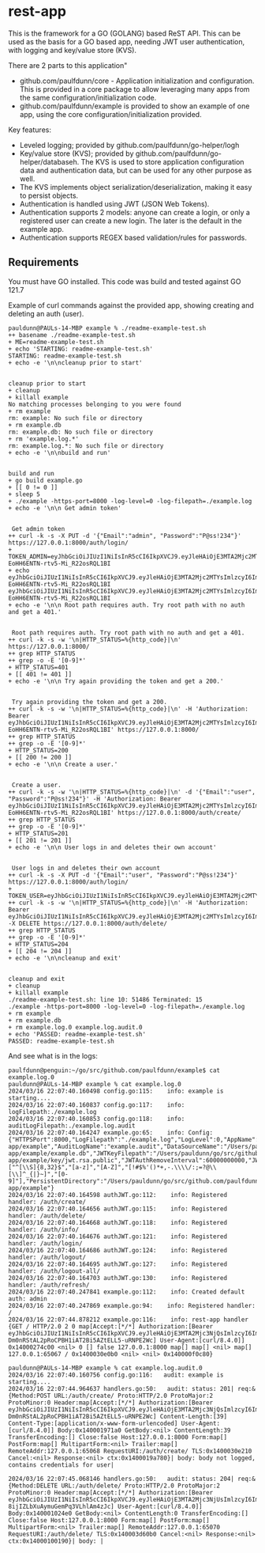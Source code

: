 # rest-app
This is the framework for a GO (GOLANG) based ReST API. This can be used as the basis for a GO based app, needing JWT user authentication, with logging and key/value store (KVS). 

There are 2 parts to this application"
* github.com/paulfdunn/core - Application initialization and configuration. This is provided in a core package to allow leveraging many apps from the same configuration/initialization code. 
* github.com/paulfdunn/example is provided to show an example of one app, using the core configuration/initialization provided.

Key features:
* Leveled logging; provided by github.com/paulfdunn/go-helper/logh 
* Key/value store (KVS); provided by github.com/paulfdunn/go-helper/databaseh. The KVS is used to store application configuration data and authentication data, but can be used for any other purpose as well.
* The KVS implements object serialization/deserialization, making it easy to persist objects. 
* Authentication is handled using JWT (JSON Web Tokens).
* Authentication supports 2 models: anyone can create a login, or only a registered user can create a new login. The later is the default in the example app.
* Authentication supports REGEX based validation/rules for passwords.

## Requirements
You must have GO installed. This code was build and tested against GO 121.7

Example of curl commands against the provided app, showing creating and deleting an auth (user).
```
pauldunn@PAULs-14-MBP example % ./readme-example-test.sh
++ basename ./readme-example-test.sh
+ ME=readme-example-test.sh
+ echo 'STARTING: readme-example-test.sh'
STARTING: readme-example-test.sh
+ echo -e '\n\ncleanup prior to start'


cleanup prior to start
+ cleanup
+ killall example
No matching processes belonging to you were found
+ rm example
rm: example: No such file or directory
+ rm example.db
rm: example.db: No such file or directory
+ rm 'example.log.*'
rm: example.log.*: No such file or directory
+ echo -e '\n\nbuild and run'


build and run
+ go build example.go
+ [[ 0 != 0 ]]
+ sleep 5
+ ./example -https-port=8000 -log-level=0 -log-filepath=./example.log
+ echo -e '\n\n Get admin token'


 Get admin token
++ curl -k -s -X PUT -d '{"Email":"admin", "Password":"P@ss!234"}' https://127.0.0.1:8000/auth/login/
+ TOKEN_ADMIN=eyJhbGciOiJIUzI1NiIsInR5cCI6IkpXVCJ9.eyJleHAiOjE3MTA2Mjc2MTYsImlzcyI6ImV4YW1wbGUiLCJFbWFpbCI6ImFkbWluIiwiVG9rZW5JRCI6IjcxMmQ1ZjlhLWJmNjMtNjZiNi01ZGMyLTE4MTE0ZTg0ODZjZCJ9.XZZfEebZBtn2o-EoHH6ENTN-rtv5-Mi_R22osRQL1BI
+ echo eyJhbGciOiJIUzI1NiIsInR5cCI6IkpXVCJ9.eyJleHAiOjE3MTA2Mjc2MTYsImlzcyI6ImV4YW1wbGUiLCJFbWFpbCI6ImFkbWluIiwiVG9rZW5JRCI6IjcxMmQ1ZjlhLWJmNjMtNjZiNi01ZGMyLTE4MTE0ZTg0ODZjZCJ9.XZZfEebZBtn2o-EoHH6ENTN-rtv5-Mi_R22osRQL1BI
eyJhbGciOiJIUzI1NiIsInR5cCI6IkpXVCJ9.eyJleHAiOjE3MTA2Mjc2MTYsImlzcyI6ImV4YW1wbGUiLCJFbWFpbCI6ImFkbWluIiwiVG9rZW5JRCI6IjcxMmQ1ZjlhLWJmNjMtNjZiNi01ZGMyLTE4MTE0ZTg0ODZjZCJ9.XZZfEebZBtn2o-EoHH6ENTN-rtv5-Mi_R22osRQL1BI
+ echo -e '\n\n Root path requires auth. Try root path with no auth and get a 401.'


 Root path requires auth. Try root path with no auth and get a 401.
++ curl -k -s -w '\n|HTTP_STATUS=%{http_code}|\n' https://127.0.0.1:8000/
++ grep HTTP_STATUS
++ grep -o -E '[0-9]*'
+ HTTP_STATUS=401
+ [[ 401 != 401 ]]
+ echo -e '\n\n Try again providing the token and get a 200.'


 Try again providing the token and get a 200.
++ curl -k -s -w '\n|HTTP_STATUS=%{http_code}|\n' -H 'Authorization: Bearer eyJhbGciOiJIUzI1NiIsInR5cCI6IkpXVCJ9.eyJleHAiOjE3MTA2Mjc2MTYsImlzcyI6ImV4YW1wbGUiLCJFbWFpbCI6ImFkbWluIiwiVG9rZW5JRCI6IjcxMmQ1ZjlhLWJmNjMtNjZiNi01ZGMyLTE4MTE0ZTg0ODZjZCJ9.XZZfEebZBtn2o-EoHH6ENTN-rtv5-Mi_R22osRQL1BI' https://127.0.0.1:8000/
++ grep HTTP_STATUS
++ grep -o -E '[0-9]*'
+ HTTP_STATUS=200
+ [[ 200 != 200 ]]
+ echo -e '\n\n Create a user.'


 Create a user.
++ curl -k -s -w '\n|HTTP_STATUS=%{http_code}|\n' -d '{"Email":"user", "Password":"P@ss!234"}' -H 'Authorization: Bearer eyJhbGciOiJIUzI1NiIsInR5cCI6IkpXVCJ9.eyJleHAiOjE3MTA2Mjc2MTYsImlzcyI6ImV4YW1wbGUiLCJFbWFpbCI6ImFkbWluIiwiVG9rZW5JRCI6IjcxMmQ1ZjlhLWJmNjMtNjZiNi01ZGMyLTE4MTE0ZTg0ODZjZCJ9.XZZfEebZBtn2o-EoHH6ENTN-rtv5-Mi_R22osRQL1BI' https://127.0.0.1:8000/auth/create/
++ grep HTTP_STATUS
++ grep -o -E '[0-9]*'
+ HTTP_STATUS=201
+ [[ 201 != 201 ]]
+ echo -e '\n\n User logs in and deletes their own account'


 User logs in and deletes their own account
++ curl -k -s -X PUT -d '{"Email":"user", "Password":"P@ss!234"}' https://127.0.0.1:8000/auth/login/
+ TOKEN_USER=eyJhbGciOiJIUzI1NiIsInR5cCI6IkpXVCJ9.eyJleHAiOjE3MTA2Mjc2MTYsImlzcyI6ImV4YW1wbGUiLCJFbWFpbCI6InVzZXIiLCJUb2tlbklEIjoiNGMyNGNjNjYtNTAzYi1jNjJhLTA0MmQtNTU0NjNkYWMyNGMwIn0.L5GtsDZvoXJ4ydQ7hz_H8VKvORCVBhwHB6xApRSoYKc
++ curl -k -s -w '\n|HTTP_STATUS=%{http_code}|\n' -H 'Authorization: Bearer eyJhbGciOiJIUzI1NiIsInR5cCI6IkpXVCJ9.eyJleHAiOjE3MTA2Mjc2MTYsImlzcyI6ImV4YW1wbGUiLCJFbWFpbCI6InVzZXIiLCJUb2tlbklEIjoiNGMyNGNjNjYtNTAzYi1jNjJhLTA0MmQtNTU0NjNkYWMyNGMwIn0.L5GtsDZvoXJ4ydQ7hz_H8VKvORCVBhwHB6xApRSoYKc' -X DELETE https://127.0.0.1:8000/auth/delete/
++ grep HTTP_STATUS
++ grep -o -E '[0-9]*'
+ HTTP_STATUS=204
+ [[ 204 != 204 ]]
+ echo -e '\n\ncleanup and exit'


cleanup and exit
+ cleanup
+ killall example
./readme-example-test.sh: line 10: 51486 Terminated: 15          ./example -https-port=8000 -log-level=0 -log-filepath=./example.log
+ rm example
+ rm example.db
+ rm example.log.0 example.log.audit.0
+ echo 'PASSED: readme-example-test.sh'
PASSED: readme-example-test.sh
```

And see what is in the logs:
```
paulfdunn@penguin:~/go/src/github.com/paulfdunn/example$ cat example.log.0
pauldunn@PAULs-14-MBP example % cat example.log.0
2024/03/16 22:07:40.160498 config.go:115:    info: example is starting....
2024/03/16 22:07:40.160837 config.go:117:    info: logFilepath:./example.log
2024/03/16 22:07:40.160853 config.go:118:    info: auditLogFilepath:./example.log.audit
2024/03/16 22:07:40.164247 example.go:65:    info: Config: {"HTTPSPort":8000,"LogFilepath":"./example.log","LogLevel":0,"AppName":"example","AppPath":"/Users/pauldunn/go/src/github.com/paulfdunn/rest-app/example","AuditLogName":"example.audit","DataSourceName":"/Users/pauldunn/go/src/github.com/paulfdunn/rest-app/example/example.db","JWTKeyFilepath":"/Users/pauldunn/go/src/github.com/paulfdunn/rest-app/example/key/jwt.rsa.public","JWTAuthRemoveInterval":60000000000,"JWTAuthTimeoutInterval":900000000000,"LogName":"example","NewDataSource":true,"PasswordValidation":["^[\\S]{8,32}$","[a-z]","[A-Z]","[!#$%'()*+,-.\\\\/:;=?@\\[\\]^_{|}~]","[0-9]"],"PersistentDirectory":"/Users/pauldunn/go/src/github.com/paulfdunn/rest-app/example"}
2024/03/16 22:07:40.164598 authJWT.go:112:    info: Registered handler: /auth/create/
2024/03/16 22:07:40.164656 authJWT.go:115:    info: Registered handler: /auth/delete/
2024/03/16 22:07:40.164668 authJWT.go:118:    info: Registered handler: /auth/info/
2024/03/16 22:07:40.164676 authJWT.go:121:    info: Registered handler: /auth/login/
2024/03/16 22:07:40.164686 authJWT.go:124:    info: Registered handler: /auth/logout/
2024/03/16 22:07:40.164695 authJWT.go:127:    info: Registered handler: /auth/logout-all/
2024/03/16 22:07:40.164703 authJWT.go:130:    info: Registered handler: /auth/refresh/
2024/03/16 22:07:40.247841 example.go:112:    info: Created default auth: admin
2024/03/16 22:07:40.247869 example.go:94:    info: Registered handler: /
2024/03/16 22:07:44.878212 example.go:116:    info: rest-app handler {GET / HTTP/2.0 2 0 map[Accept:[*/*] Authorization:[Bearer eyJhbGciOiJIUzI1NiIsInR5cCI6IkpXVCJ9.eyJleHAiOjE3MTA2Mjc3NjQsImlzcyI6ImV4YW1wbGUiLCJFbWFpbCI6ImFkbWluIiwiVG9rZW5JRCI6ImU2ZDVkYmUzLTJiY2EtZWUyNy0yMTBhLTViNjBmMzM2OGQyMiJ9.N-Dm0nRStAL2pRoCPBH1iAT2Bi5AZtELL5-uRNPE2Wc] User-Agent:[curl/8.4.0]] 0x14000274c00 <nil> 0 [] false 127.0.0.1:8000 map[] map[] <nil> map[] 127.0.0.1:65067 / 0x1400030e0b0 <nil> <nil> 0x140000f0c80}

pauldunn@PAULs-14-MBP example % cat example.log.audit.0
2024/03/16 22:07:40.160756 config.go:116:   audit: example is starting....
2024/03/16 22:07:44.964637 handlers.go:50:   audit: status: 201| req:&{Method:POST URL:/auth/create/ Proto:HTTP/2.0 ProtoMajor:2 ProtoMinor:0 Header:map[Accept:[*/*] Authorization:[Bearer eyJhbGciOiJIUzI1NiIsInR5cCI6IkpXVCJ9.eyJleHAiOjE3MTA2Mjc3NjQsImlzcyI6ImV4YW1wbGUiLCJFbWFpbCI6ImFkbWluIiwiVG9rZW5JRCI6ImU2ZDVkYmUzLTJiY2EtZWUyNy0yMTBhLTViNjBmMzM2OGQyMiJ9.N-Dm0nRStAL2pRoCPBH1iAT2Bi5AZtELL5-uRNPE2Wc] Content-Length:[39] Content-Type:[application/x-www-form-urlencoded] User-Agent:[curl/8.4.0]] Body:0x140001971a0 GetBody:<nil> ContentLength:39 TransferEncoding:[] Close:false Host:127.0.0.1:8000 Form:map[] PostForm:map[] MultipartForm:<nil> Trailer:map[] RemoteAddr:127.0.0.1:65068 RequestURI:/auth/create/ TLS:0x1400030e210 Cancel:<nil> Response:<nil> ctx:0x1400019a780}| body: body not logged, contains credentials for user|

2024/03/16 22:07:45.068146 handlers.go:50:   audit: status: 204| req:&{Method:DELETE URL:/auth/delete/ Proto:HTTP/2.0 ProtoMajor:2 ProtoMinor:0 Header:map[Accept:[*/*] Authorization:[Bearer eyJhbGciOiJIUzI1NiIsInR5cCI6IkpXVCJ9.eyJleHAiOjE3MTA2Mjc3NjUsImlzcyI6ImV4YW1wbGUiLCJFbWFpbCI6InVzZXIiLCJUb2tlbklEIjoiODJkNTU2MGEtNzQ3ZS04Mjk3LTNlZmUtYTQ0ZTgyMDFhYjM0In0.wCB3FfoD0llo3-8ijIZLbXuAymuGemPq3VLhlAm4zJc] User-Agent:[curl/8.4.0]] Body:0x140001024e0 GetBody:<nil> ContentLength:0 TransferEncoding:[] Close:false Host:127.0.0.1:8000 Form:map[] PostForm:map[] MultipartForm:<nil> Trailer:map[] RemoteAddr:127.0.0.1:65070 RequestURI:/auth/delete/ TLS:0x140003d60b0 Cancel:<nil> Response:<nil> ctx:0x14000100190}| body: |
```